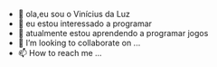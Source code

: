 - 👋 ola,eu sou o Vinícius da Luz 
- 👀 eu estou interessado a programar
- 🌱 atualmente estou aprendendo a programar jogos 
- 💞️ I’m looking to collaborate on ...
- 📫 How to reach me ...

<!---
Vini633/Vini633 is a ✨ special ✨ repository because its `README.md` (this file) appears on your GitHub profile.
You can click the Preview link to take a look at your changes.
--->

